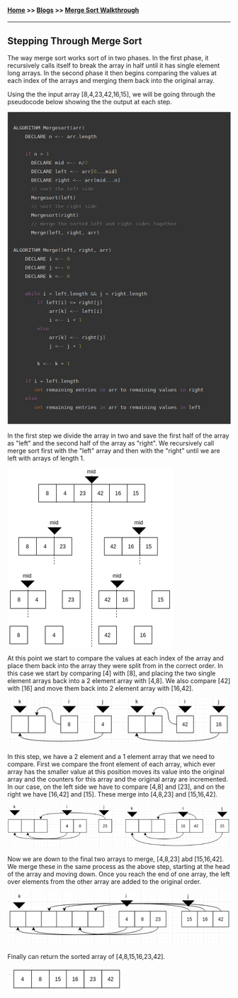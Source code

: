 #### [Home](https://joelmwatson.github.io) >> [Blogs](https://joelmwatson.github.io/blogs) >> [Merge Sort Walkthrough](https://joelmwatson.github.io/blogs/blog-05)

---

## Stepping Through Merge Sort

The way merge sort works sort of in two phases. In the first phase, it recursively
calls itself to break the array in half until it has single element long arrays.
In the second phase it then begins comparing the values at each index of the arrays
and merging them back into the original array.

Using the the input array [8,4,23,42,16,15], we will be going through the pseudocode
below showing the the output at each step.

![pseudocode](https://raw.githubusercontent.com/JoelMWatson/JoelMWatson.github.io/master/assets/pseudocode-22.png)

In the first step we divide the array in two and save the first half of the
array as "left" and the second half of the array as "right". We recursively call
merge sort first with the "left" array and then with the "right" until we are left
with arrays of length 1.

![step-1](https://raw.githubusercontent.com/JoelMWatson/JoelMWatson.github.io/master/assets/step1-22.png)

At this point we start to compare the values at each index of the array and place
them back into the array they were split from in the correct order. In this case we
start by comparing [4] with [8], and placing the two single element arrays back into
a 2 element array with [4,8]. We also compare [42] with [16] and move them back into
2 element array with [16,42].

![step-2](https://raw.githubusercontent.com/JoelMWatson/JoelMWatson.github.io/master/assets/step2-22.png)

In this step, we have a 2 element and a 1 element array that we need to compare.
First we compare the front element of each array, which ever array has the smaller
value at this position moves its value into the original array and the counters for
this array and the original array are incremented. In our case, on the left side
we have to compare [4,8] and [23], and on the right we have [16,42] and [15]. These
merge into [4,8,23] and [15,16,42].

![step-3](https://raw.githubusercontent.com/JoelMWatson/JoelMWatson.github.io/master/assets/step3-22.png)

Now we are down to the final two arrays to merge, [4,8,23] abd [15,16,42]. We merge
these in the same process as the above step, starting at the head of the array and
moving down. Once you reach the end of one array, the left over elements from the
other array are added to the original order.

![step-4](https://raw.githubusercontent.com/JoelMWatson/JoelMWatson.github.io/master/assets/step4-22.png)

Finally can return the sorted array of [4,8,15,16,23,42].

![step-5](https://raw.githubusercontent.com/JoelMWatson/JoelMWatson.github.io/master/assets/step5-22.png)

